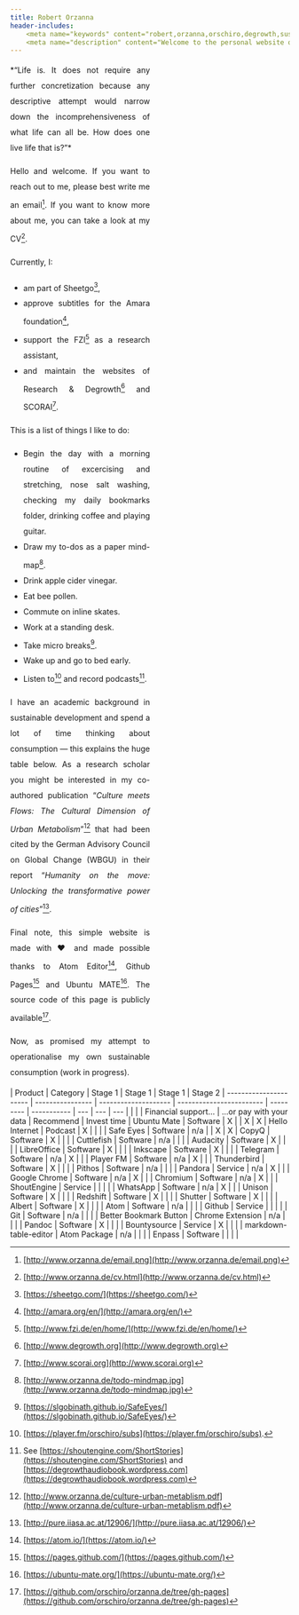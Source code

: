 ```yaml
---
title: Robert Orzanna
header-includes:
    <meta name="keywords" content="robert,orzanna,orschiro,degrowth,sustainable consumption,minimalism,postwachstum,linux,ubuntu,open-source" />
    <meta name="description" content="Welcome to the personal website of Robert Orzanna." />
---
```


<div style="width: 50%; text-align: justify; line-height: 200%;">
*“Life is.
It does not require any further concretization because any descriptive attempt would narrow down the incomprehensiveness of what life can all be.
How does one live life that is?”*

Hello and welcome. If you want to reach out to me, please best write me an email[^email]. If you want to know more about me, you can take a look at my CV[^CV].

Currently, I:

- am part of Sheetgo[^1],
- approve subtitles for the Amara foundation[^3],
- support the FZI[^4] as a research assistant,
- and maintain the websites of Research & Degrowth[^degrowth] and SCORAI[^scorai].

This is a list of things I like to do:

- Begin the day with a morning routine of excercising and stretching, nose salt washing, checking my daily bookmarks folder, drinking coffee and playing guitar.
- Draw my to-dos as a paper mind-map[^mindmap].
- Drink apple cider vinegar.
- Eat bee pollen.
- Commute on inline skates.
- Work at a standing desk.
- Take micro breaks[^safeeyes].
- Wake up and go to bed early.
- Listen to[^podcast] and record podcasts[^myPodcasts].

I have an academic background in sustainable development and spend a lot of time thinking about consumption — this explains the huge table below. As a research scholar you might be interested in my co-authored publication “*Culture meets Flows: The Cultural Dimension of
Urban Metabolism*”[^CulturemeetsFlows] that had been cited by the German Advisory Council on
Global Change (WBGU) in their report “*Humanity on the move: Unlocking the transformative power of cities*”[^Humanityonthemove].

Final note, this simple website is made with ♥ and made possible thanks to Atom Editor[^atom], Github Pages[^githubpages] and Ubuntu MATE[^MATE]. The source code of this page is publicly available[^source].

Now, as promised my attempt to operationalise my own sustainable consumption (work in progress).
</div>

|        Product         |     Category     |       Stage 1        |         Stage 1          |  Stage 1  |   Stage 2
| ---------------------- | ---------------- | -------------------- | ------------------------ | --------- | ----------- | --- | --- | --- |
|                        |                  | Financial support... | ...or pay with your data | Recommend | Invest time
| Ubuntu Mate            | Software         | X                    |                          | X         | X
| Hello Internet         | Podcast          | X                    |                          |           |
| Safe Eyes              | Software         | n/a                  |                          | X         | X
| CopyQ                  | Software         | X                    |                          |           |
| Cuttlefish             | Software         | n/a                  |                          |           |
| Audacity               | Software         | X                    |                          |           |
| LibreOffice            | Software         | X                    |                          |           |
| Inkscape               | Software         | X                    |                          |           |
| Telegram               | Software         | n/a                  | X                        |           |
| Player FM              | Software         | n/a                  | X                        |           |
| Thunderbird            | Software         | X                    |                          |           |
| Pithos                 | Software         | n/a                  |                          |           |
| Pandora                | Service          | n/a                  | X                        |           |
| Google Chrome          | Software         | n/a                  | X                        |           |
| Chromium               | Software         | n/a                  | X                        |           |
| ShoutEngine            | Service          |                      |                          |           |
| WhatsApp               | Software         | n/a                  | X                        |           |
| Unison                 | Software         | X                    |                          |           |
| Redshift               | Software         | X                    |                          |           |
| Shutter                | Software         | X                    |                          |           |
| Albert                 | Software         | X                    |                          |           |
| Atom                   | Software         | n/a                  |                          |           |
| Github                 | Service          |                      |                          |           |
| Git                    | Software         | n/a                  |                          |           |
| Better Bookmark Button | Chrome Extension | n/a                  |                          |           |
| Pandoc                 | Software         | X                     |                          |           |
| Bountysource           | Service          | X                    |                          |           |
| markdown-table-editor  | Atom Package     | n/a                  |                          |           |
| Enpass                 | Software         |                      |                          |           |

  [^source]: [https://github.com/orschiro/orzanna.de/tree/gh-pages](https://github.com/orschiro/orzanna.de/tree/gh-pages)
  [^mindmap]: [http://www.orzanna.de/todo-mindmap.jpg](http://www.orzanna.de/todo-mindmap.jpg)
  [^atom]: [https://atom.io/](https://atom.io/)
  [^githubpages]: [https://pages.github.com/](https://pages.github.com/)
  [^safeeyes]: [https://slgobinath.github.io/SafeEyes/](https://slgobinath.github.io/SafeEyes/)
  [^email]: [http://www.orzanna.de/email.png](http://www.orzanna.de/email.png)
  [^degrowth]: [http://www.degrowth.org](http://www.degrowth.org)
  [^scorai]: [http://www.scorai.org](http://www.scorai.org)
  [^CV]: [http://www.orzanna.de/cv.html](http://www.orzanna.de/cv.html)
  [^podcast]: [https://player.fm/orschiro/subs](https://player.fm/orschiro/subs).
  [^CulturemeetsFlows]: [http://www.orzanna.de/culture-urban-metablism.pdf](http://www.orzanna.de/culture-urban-metablism.pdf)
  [^Humanityonthemove]: [http://pure.iiasa.ac.at/12906/](http://pure.iiasa.ac.at/12906/)
  [^1]: [https://sheetgo.com/](https://sheetgo.com/)
  [^3]: [http://amara.org/en/](http://amara.org/en/)
  [^4]: [http://www.fzi.de/en/home/](http://www.fzi.de/en/home/)
  [^5]: [https://medium.com/orschiro/life-7091c41a9566#.2waqlqylq](https://medium.com/orschiro/life-7091c41a9566#.2waqlqylq)
  [^MATE]: [https://ubuntu-mate.org/](https://ubuntu-mate.org/)
  [^myPodcasts]: See [https://shoutengine.com/ShortStories](https://shoutengine.com/ShortStories) and [https://degrowthaudiobook.wordpress.com](https://degrowthaudiobook.wordpress.com)
